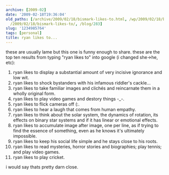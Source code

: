 ```yaml
---
archive: [2009-02]
date: '2009-02-18T19:36:04'
old_paths: [/archive/2009/02/18/bismark-likes-to.html, /wp/2009/02/18/bismark-likes-to/,
  /2009/02/18/bismark-likes-to/, /blog/283]
slug: '1234985764'
tags: [personal]
title: ryan likes to...
---
```


these are usually lame but this one is funny enough to share. these are
the top ten results from typing "ryan likes to" into google (i changed
she->he, etc):

1. ryan likes to display a substantial amount of very incisive ignorance
and low wit.
2. ryan likes to shock bystanders with his infamous riddler's cackle...
3. ryan likes to take familiar images and clichés and reincarnate them in
a wholly original form.
4. ryan likes to play video games and destory things -\_-.
5. ryan likes to flick cameras off (:.
6. ryan likes to hear a laugh that comes from human empathy.
7. ryan likes to think about the solar system, the dynamics of rotation,
its effects on binary star systems and if it has linear or emotional
effects.
8. ryan likes to accumulate image after image, one per line, as if trying
to find the essence of something, even as he knows it's ultimately
impossible.
9. ryan likes to keep his social life simple and he stays close to his
roots.
10. ryan likes to read mysteries, horror stories and biographies; play
tennis; and play video games.
11. ryan likes to play cricket.
    
i would say thats pretty darn close.

